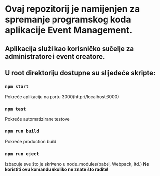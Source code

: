 # Ovaj repozitorij je namijenjen za spremanje programskog koda aplikacije Event Management.
## Aplikacija služi kao korisničko sučelje za administratore i event creatore.

## U root direktoriju dostupne su slijedeće skripte:

### `npm start`
Pokreće aplikaciju na portu 3000(http://localhost:3000)

### `npm test`
Pokreće automatizirane testove

### `npm run build`
Pokreće production build

### `npm run eject`
Izbacuje sve što je skriveno u node_modules(babel, Webpack, itd.)
**Ne koristiti ovu komandu ukoliko ne znate što radite!**
